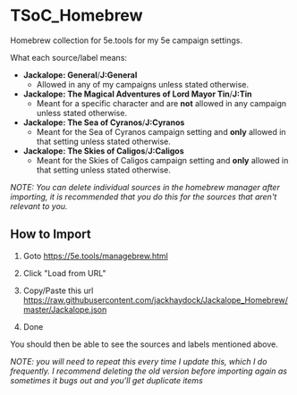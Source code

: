 # TSoC_Homebrew
Homebrew collection for 5e.tools for my 5e campaign settings.

What each source/label means:
- **Jackalope: General**/**J:General**
  - Allowed in any of my campaigns unless stated otherwise.
- **Jackalope: The Magical Adventures of Lord Mayor Tin**/**J:Tin**
  - Meant for a specific character and are **not** allowed in any campaign unless stated otherwise.
- **Jackalope: The Sea of Cyranos**/**J:Cyranos**
  - Meant for the Sea of Cyranos campaign setting and **only** allowed in that setting unless stated otherwise.
- **Jackalope: The Skies of Caligos**/**J:Caligos**
  - Meant for the Skies of Caligos campaign setting and **only** allowed in that setting unless stated otherwise.

*NOTE: You can delete individual sources in the homebrew manager after importing, it is recommended that you do this for the sources that aren't relevant to you.*

## How to Import

1. Goto
https://5e.tools/managebrew.html

3. Click "Load from URL"
4. Copy/Paste this url
https://raw.githubusercontent.com/jackhaydock/Jackalope_Homebrew/master/Jackalope.json
5. Done

You should then be able to see the sources and labels mentioned above.

*NOTE: you will need to repeat this every time I update this, which I do frequently. I recommend deleting the old version before importing again as sometimes it bugs out and you'll get duplicate items*
